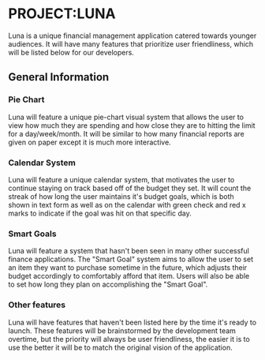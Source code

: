 # PROJECT:LUNA

Luna is a unique financial management application catered towards younger audiences. 
It will have many features that prioritize user friendliness, 
which will be listed below for our developers.

## General Information

### Pie Chart

Luna will feature a unique pie-chart visual system that allows the user to view how much they are spending and how close they are to hitting the limit for a day/week/month. It will be similar to how many financial reports are given on paper except it is much more interactive.

### Calendar System

Luna will feature a unique calendar system, that motivates the user to continue staying on track based off of the budget they set. It will count the streak of how long the user maintains it's budget goals, which is both shown in text form as well as on the calendar with green check and red x marks to indicate if the goal was hit on that specific day.

### Smart Goals

Luna will feature a system that hasn't been seen in many other successful finance applications. The "Smart Goal" system aims to allow the user to set an item they want to purchase sometime in the future, which adjusts their budget accordingly to comfortably afford that item. Users will also be able to set how long they plan on accomplishing the "Smart Goal".

### Other features

Luna will have features that haven't been listed here by the time it's ready to launch. These features will be brainstormed by the development team overtime, but the priority will always be user friendliness, the easier it is to use the better it will be to match the original vision of the application.